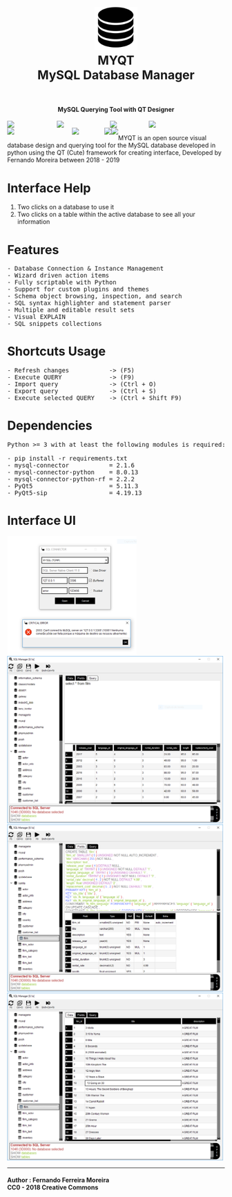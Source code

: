 <h1 align="center">
  <br>
    <img src="assets/Interface/ui_database.png" alt="logo" width="100">
  <br>
  MYQT<br>
  MySQL Database Manager
  <br>
  <br>
</h1>

<h4 align="center">MySQL Querying Tool with QT Designer</h4>

<img src="https://img.shields.io/badge/Status-in%20progress-yellowgreen.svg" width="115" align="left" />

<img src="https://img.shields.io/github/last-commit/zisongbr/MYQT.svg" width="123" align="left" />

<img src="https://img.shields.io/github/languages/count/zisongbr/MYQT.svg" width="90" align="left" />
                                                                                         
<img src="https://david-dm.org/zisongbr/MYQT.svg" width="150" align="left" />

<img src="https://img.shields.io/badge/contributions-welcome-brightgreen.svg" width="150" align="left" />

<img src="http://hits.dwyl.io/zisongbr/MYQT.svg" width="75" align="left" />

<img src="https://img.shields.io/twitter/follow/nando_ferreira2.svg?label=Twitter" align="left" />

<img src="https://img.shields.io/github/repo-size/zisongbr/MYQT.svg" align="left" />
</br>

MYQT is an open source visual database design and querying tool for the MySQL database developed in python using the QT (Cute) framework for creating  interface, Developed by Fernando Moreira between 2018 - 2019

# Interface Help
1. Two clicks on a database to use it
2. Two clicks on a table within the active database
to see all your information

# Features
<pre>
- Database Connection & Instance Management
- Wizard driven action items
- Fully scriptable with Python
- Support for custom plugins and themes
- Schema object browsing, inspection, and search
- SQL syntax highlighter and statement parser
- Multiple and editable result sets
- Visual EXPLAIN
- SQL snippets collections
</pre>

# Shortcuts Usage
<pre>
- Refresh changes           -> (F5)
- Execute QUERY             -> (F9) 
- Import query              -> (Ctrl + O) 
- Export query              -> (Ctrl + S) 
- Execute selected QUERY    -> (Ctrl + Shift F9)
</pre>

# Dependencies
<pre>
Python >= 3 with at least the following modules is required:

- pip install -r requirements.txt
- mysql-connector           = 2.1.6
- mysql-connector-python    = 8.0.13
- mysql-connector-python-rf = 2.2.2
- PyQt5                     = 5.11.3
- PyQt5-sip                 = 4.19.13   
</pre>

# Interface UI
<img src="assets/prints/connector.PNG"    alt="Server Connector"  width="300"/></br>
<img src="assets/prints/manager.PNG"      alt="Query Manager"     width="500"/>
<img src="assets/prints/table_script.PNG" alt="Table Types"       width="500"/>
<img src="assets/prints/data.PNG"         alt="Table Content"     width="500"/>


---

#### Author : Fernando Ferreira Moreira <br> CC0 - 2018 Creative Commons

